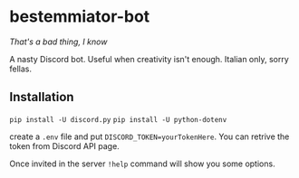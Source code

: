 # bestemmiator-bot
*That's a bad thing, I know*

A nasty Discord bot. Useful when creativity isn't enough. Italian only, sorry fellas.

## Installation 
`pip install -U discord.py`
`pip install -U python-dotenv`

create a `.env` file and put `DISCORD_TOKEN=yourTokenHere`. You can retrive the token from Discord API page.

Once invited in the server `!help` command will show you some options.
